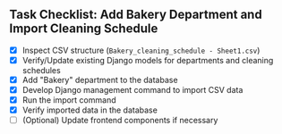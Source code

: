 ## Task Checklist: Add Bakery Department and Import Cleaning Schedule

- [x] Inspect CSV structure (`Bakery_cleaning_schedule - Sheet1.csv`)
- [x] Verify/Update existing Django models for departments and cleaning schedules
- [x] Add "Bakery" department to the database
- [x] Develop Django management command to import CSV data
- [x] Run the import command
- [x] Verify imported data in the database
- [ ] (Optional) Update frontend components if necessary
